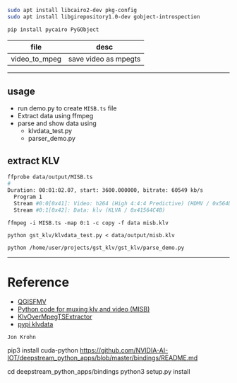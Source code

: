 

```bash
sudo apt install libcairo2-dev pkg-config
sudo apt install libgirepository1.0-dev gobject-introspection
```

```bash
pip install pycairo PyGObject
```


| file  | desc  |
|---|---|
| video_to_mpeg  | save video as mpegts  |

---

## usage
- run demo.py to create `MISB.ts` file
- Extract data using ffmpeg 
- parse and show data using
  - klvdata_test.py
  - parser_demo.py


## extract KLV

```bash
ffprobe data/output/MISB.ts 
#
Duration: 00:01:02.07, start: 3600.000000, bitrate: 60549 kb/s
  Program 1 
  Stream #0:0[0x41]: Video: h264 (High 4:4:4 Predictive) (HDMV / 0x564D4448), yuv444p(tv, bt709, progressive), 3840x2160 [SAR 1:1 DAR 16:9], 30 fps, 30 tbr, 90k tbn, 60 tbc
  Stream #0:1[0x42]: Data: klv (KLVA / 0x41564C4B)
```

```
ffmpeg -i MISB.ts -map 0:1 -c copy -f data misb.klv
```

```
python gst_klv/klvdata_test.py < data/output/misb.klv 
```

```
python /home/user/projects/gst_klv/gst_klv/parse_demo.py
```

---

# Reference
- [QGISFMV](https://github.com/All4Gis/QGISFMV?tab=readme-ov-file)
- [Python code for muxing klv and video (MISB)](https://gist.github.com/All4Gis/509fbe06ce53a0885744d16595811e6f)
- [KlvOverMpegTSExtractor](https://github.com/shacharmo/KlvOverMpegTSExtractor)
- [pypi klvdata](https://pypi.org/project/klvdata/)


```
Jon Krohn
```

pip3 install cuda-python
https://github.com/NVIDIA-AI-IOT/deepstream_python_apps/blob/master/bindings/README.md


cd deepstream_python_apps/bindings
python3 setup.py install